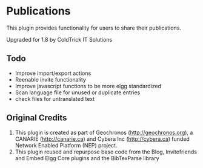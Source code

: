 Publications
===============

This plugin provides functionality for users to share their publications.

Upgraded for 1.8 by ColdTrick IT Solutions

Todo
--------

- Improve import/export actions
- Reenable invite functionality
- Improve javascript functions to be more elgg standardized
- Scan language file for unused or duplicate entries
- check files for untranslated text


Original Credits
--------
1) This plugin is created as part of Geochronos (http://geochronos.org), a CANARIE (http://canarie.ca) and Cybera Inc (http://cybera.ca) funded Network Enabled Platform (NEP) project. 
2) This plugin reused and repurpose base code from the Blog, Invitefriends and Embed Elgg Core plugins and the BibTexParse library
